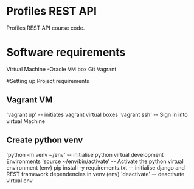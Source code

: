 # Profiles REST API

Profiles REST API course code.

# Software requirements
Virtual Machine -Oracle VM box
Git
Vagrant

#Setting up Project requirements
## Vagrant VM
'vagrant up'   -- initiates vagrant virtual boxes
'vagrant ssh'  -- Sign in into virtual Machine

## Create python venv
'python -m venv  ~/env'     -- initialise python virtual development Environments
'source ~/env/bin/activate' -- Activate the python virtual environment
(env) pip install -y requirements.txt -- initialise django and REST framework dependencies in venv
(env) 'deactivate'          -- deactivate virtual env
